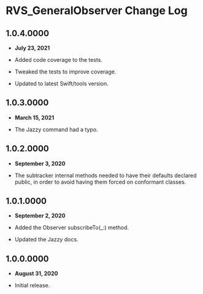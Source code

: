 # RVS_GeneralObserver Change Log

## 1.0.4.0000

- **July 23, 2021**

- Added code coverage to the tests.
- Tweaked the tests to improve coverage.
- Updated to latest Swift/tools version.

## 1.0.3.0000

- **March 15, 2021**

- The Jazzy command had a typo.

## 1.0.2.0000

- **September 3, 2020**

- The subtracker internal methods needed to have their defaults declared public, in order to avoid having them forced on conformant classes.

## 1.0.1.0000

- **September 2, 2020**

- Added the Observer subscribeTo(_:) method.
- Updated the Jazzy docs.

## 1.0.0.0000

- **August 31, 2020**

- Initial release.
